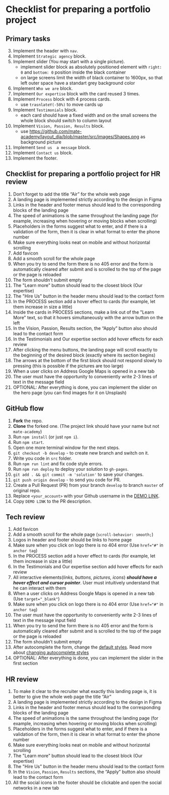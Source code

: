 # Checklist for preparing a portfolio project

## Primary tasks
3. Implement the header with `nav`.
4. Implement `Strategic agency` block.
5. Implement slider (You may start with a single picture).
    - implement slider block as absolutely positioned element with `right: 0` and `bottom: 0` position inside the black container
    - on large screens limit the width of black container to 1600px, so that left outer space have a standart grey background color
6. Implement `Who we are` block.
7. Implement `Our expertise` block with the card reused 3 times.
8. Implement `Process` block with 4 process cards.
    - use `trasnlateY(-50%)` to move cards up
9. Implement `Testimonials` block.
    - each card should have a fixed width and on the small screens the whole block should switch to column layout
10. Implement `Vision, Passion, Results` block.
    - use https://github.com/mate-academy/layout_dia/blob/master/src/images/Shapes.png as background picture
11. Implement `Send us  a message` block.
12. Implement `Contact us` block.
13. Implement the footer.

## Checklist for preparing a portfolio project for HR review
1. Don’t forget to add the title “Air” for the whole web page
2. A landing page is implemented strictly according to the design in Figma
4. Links in the header and footer menus should lead to the corresponding blocks of the landing page
5. The speed of animations is the same throughout the landing page (for example, increasing when hovering or moving blocks when scrolling)
6. Placeholders in the forms suggest what to enter, and if there is a validation of the form, then it is clear in what format to enter the phone number
7. Make sure everything looks neat on mobile and without horizontal scrolling
8. Add favicon
9. Add a smooth scroll for the whole page
10. When you try to send the form there is no 405 error and the form is automatically cleared after submit and is scrolled to the top of the page or the page is reloaded
11. The form shouldn’t submit empty
12. The "Learn more" button should lead to the closest block (Our expertise)
13. The "Hire Us" button in the header menu should lead to the contact form
14. In the PROCESS section add a hover effect to cards (for example, let them increase in size a little)
15. Inside the cards in PROCESS sections, make a link out of the "Learn More" text, so that it hovers simultaneously with the arrow button on the left
16. In the Vision, Passion, Results section, the “Apply” button also should lead to the contact form
17. In the Testimonials and Our expertise section add hover effects for each review
18. After clicking the menu buttons, the landing page will scroll exactly to the beginning of the desired block (exactly where its section begins)
19. The arrows at the bottom of the first block should not respond slowly to pressing (this is possible if the pictures are too large)
20. When a user clicks on Address Google Maps is opened in a new tab
21. The user must have the opportunity to conveniently write 2-3 lines of text in the message field
22. OPTIONAL: After everything is done, you can implement the slider on the hero page (you can find images for it on Unsplash)


## GitHub flow
1. **Fork** the repo.
2. **Clone** the forked one. (The project link should have your name but not `mate-academy`)
3. Run `npm install` (or just `npm i`).
4. Run `npm start`.
5. Open one more terminal window for the next steps.
6. `git checkout -b develop` - to create new branch and switch on it.
7. Write you code in `src` folder.
8. Run `npm run lint` and fix code style errors.
9. Run `npm run deploy` to deploy your solution to `gh-pages`.
10. `git add . && git commit -m 'solution'` to save your changes.
11. `git push origin develop` - to send you code for PR.
12. Create a Pull Request (PR) from your branch `develop` to branch `master` of original repo.
13. Replace `<your_account>` with your Github username in the
    [DEMO LINK](https://<your_account>.github.io/layout_dia/).
14. Copy `DEMO LINK` to the PR description.


## Tech review
1. Add favicon
2. Add a smooth scroll for the whole page (`scroll-behavior: smooth;`)
3. Logos in header and footer should be links to home page
4. Make sure when you click on logo there is no 404 error (Use `href="#"` in `anchor tag`)
5. In the PROCESS section add a hover effect to cards (for example, let them increase in size a little)
6. In the Testimonials and Our expertise section add hover effects for each review
7. All interactive elements(*links, buttons, pictures, icons*) ***should have a hover effect and cursor pointer***. User must intuitively understand that he can interact with them
8. When a user clicks on Address Google Maps is opened in a new tab (Use `target="_blank"`)
9. Make sure when you click on logo there is no 404 error (Use `href="#"` in `anchor tag`)
10. The user must have the opportunity to conveniently write 2-3 lines of text in the message input field
11. When you try to send the form there is no 405 error and the form is automatically cleared after submit and is scrolled to the top of the page or the page is reloaded
12. The form shouldn’t submit empty
13. After autocomplete the form, change the [default styles](http://joxi.ru/EA4xgG8HXwL4lA). Read more about [changing autocomplete styles](https://css-tricks.com/snippets/css/change-autocomplete-styles-webkit-browsers/)
14. OPTIONAL: After everything is done, you can implement the slider in the first section

## HR review
1. To make it clear to the recruiter what exactly this landing page is, it is better to give the whole web page the title “Air”
2. A landing page is implemented strictly according to the design in Figma
3. Links in the header and footer menus should lead to the corresponding blocks of the landing page
4. The speed of animations is the same throughout the landing page (for example, increasing when hovering or moving blocks when scrolling)
5. Placeholders in the forms suggest what to enter, and if there is a validation of the form, then it is clear in what format to enter the phone number
6. Make sure everything looks neat on mobile and without horizontal scrolling
7. The "Learn more" button should lead to the closest block (Our expertise)
8. The "Hire Us" button in the header menu should lead to the contact form
9. In the `Vision`, `Passion`, `Results` sections, the “Apply” button also should lead to the contact form
10. All the social icons in the footer should be clickable and open the social networks in a new tab
